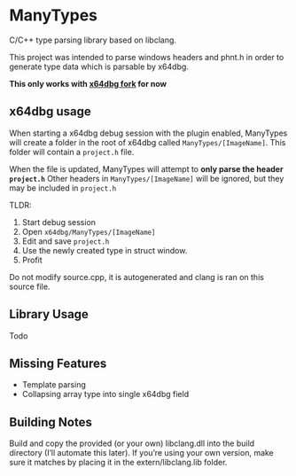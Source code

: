 # ManyTypes

C/C++ type parsing library based on libclang.

This project was intended to parse windows headers and phnt.h in order to generate type data which is parsable by x64dbg.

**This only works with [x64dbg fork](https://github.com/notpidgey/x64dbg) for now** 

## x64dbg usage
When starting a x64dbg debug session with the plugin enabled, ManyTypes will create a folder in the root of x64dbg called `ManyTypes/[ImageName]`.
This folder will contain a `project.h` file. 

When the file is updated, ManyTypes will attempt to **only parse the header `project.h`**
Other headers in `ManyTypes/[ImageName]` will be ignored, but they may be included in `project.h`

TLDR:
1. Start debug session
2. Open `x64dbg/ManyTypes/[ImageName]`
3. Edit and save `project.h`
4. Use the newly created type in struct window.
5. Profit

Do not modify source.cpp, it is autogenerated and clang is ran on this source file.

## Library Usage
Todo

## Missing Features
- Template parsing
- Collapsing array type into single x64dbg field

## Building Notes
Build and copy the provided (or your own) libclang.dll into the build directory (I’ll automate this later). If you’re using your own version, make sure it matches by placing it in the extern/libclang.lib folder.